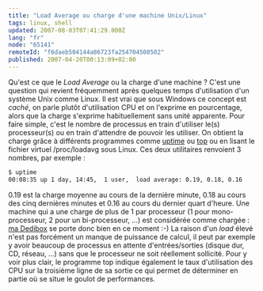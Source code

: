 ```yaml
---
title: "Load Average ou charge d'une machine Unix/Linux"
tags: linux, shell
updated: 2007-08-03T07:41:29.000Z
lang: "fr"
node: "65141"
remoteId: "f6daeb504144a86723fa254704508502"
published: 2007-04-20T00:13:09+02:00
---
```

 
Qu'est ce que le *Load Average* ou la charge d'une machine ? C'est une question qui revient fréquemment après quelques temps d'utilisation d'un système Unix comme Linux. Il est vrai que sous Windows ce concept est *caché*, on parle plutôt d'utilisation CPU et on l'exprime en pourcentage, alors que la charge s'exprime habituellement sans unité apparente. Pour faire simple, c'est le nombre de processus en train d'utiliser le(s) processeur(s) ou en train d'attendre de pouvoir les utiliser. On obtient la charge grâce à différents programmes comme [uptime](http://pwet.fr/man/linux/commandes/uptime) ou [top](http://pwet.fr/man/linux/commandes/top) ou en lisant le fichier virtuel /proc/loadavg sous Linux. Ces deux utilitaires renvoient 3 nombres, par exemple :

 ``` bash
$ uptime
 00:08:35 up 1 day, 14:45,  1 user,  load average: 0.19, 0.18, 0.16
```

 
0.19 est la charge moyenne au cours de la dernière minute, 0.18 au cours des cinq dernières minutes et 0.16 au cours du dernier quart d'heure. Une machine qui a une charge de plus de 1 par processeur (1 pour mono-processeur, 2 pour un bi-processeur, …) est considérée comme chargée : [ma Dedibox](/post/migration-sur-dedipwet) se porte donc bien en ce moment :-) La raison d'un *load* élevé n'est pas forcément un manque de puissance de calcul, il peut par exemple y avoir beaucoup de processus en attente d'entrées/sorties (disque dur, CD, réseau, …) sans que le processeur ne soit réellement sollicité. Pour y voir plus clair, le programme top indique également le taux d'utilisation des CPU sur la troisième ligne de sa sortie ce qui permet de déterminer en partie où se situe le goulot de performances.

